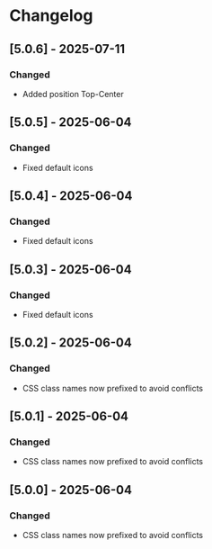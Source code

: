 # Changelog

## [5.0.6] - 2025-07-11

### Changed
- Added position Top-Center

## [5.0.5] - 2025-06-04

### Changed
- Fixed default icons

## [5.0.4] - 2025-06-04

### Changed
- Fixed default icons

## [5.0.3] - 2025-06-04

### Changed
- Fixed default icons

## [5.0.2] - 2025-06-04

### Changed
- CSS class names now prefixed to avoid conflicts

## [5.0.1] - 2025-06-04

### Changed
- CSS class names now prefixed to avoid conflicts

## [5.0.0] - 2025-06-04

### Changed
- CSS class names now prefixed to avoid conflicts